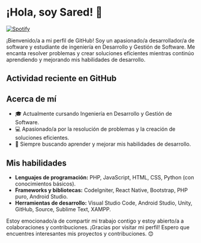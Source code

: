# ¡Hola, soy Sared! 👋

[![Spotify](https://img.shields.io/badge/Spotify-Sared%20Garcia-green?style=for-the-badge&logo=spotify)](https://open.spotify.com/user/Sared%20Garcia)

¡Bienvenido/a a mi perfil de GitHub! Soy un apasionado/a desarrollador/a de software y estudiante de ingeniería en Desarrollo y Gestión de Software. Me encanta resolver problemas y crear soluciones eficientes mientras continúo aprendiendo y mejorando mis habilidades de desarrollo.

## Actividad reciente en GitHub
<!--START_SECTION:activity-->
<!--END_SECTION:activity-->

## Acerca de mí
- 🎓 Actualmente cursando Ingeniería en Desarrollo y Gestión de Software.
- 💻 Apasionado/a por la resolución de problemas y la creación de soluciones eficientes.
- 🚀 Siempre buscando aprender y mejorar mis habilidades de desarrollo.

## Mis habilidades
- **Lenguajes de programación:** PHP, JavaScript, HTML, CSS, Python (con conocimientos básicos).
- **Frameworks y bibliotecas:** CodeIgniter, React Native, Bootstrap, PHP puro, Android Studio.
- **Herramientas de desarrollo:** Visual Studio Code, Android Studio, Unity, GitHub, Source, Sublime Text, XAMPP.

Estoy emocionado/a de compartir mi trabajo contigo y estoy abierto/a a colaboraciones y contribuciones. ¡Gracias por visitar mi perfil! Espero que encuentres interesantes mis proyectos y contribuciones. 😊
